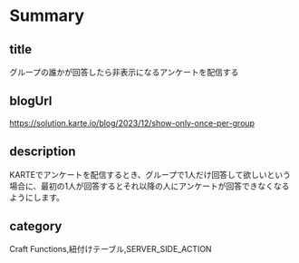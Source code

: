 # Summary
## title
グループの誰かが回答したら非表示になるアンケートを配信する

## blogUrl
https://solution.karte.io/blog/2023/12/show-only-once-per-group

## description
KARTEでアンケートを配信するとき、グループで1人だけ回答して欲しいという場合に、最初の1人が回答するとそれ以降の人にアンケートが回答できなくなるようにします。

## category
Craft Functions,紐付けテーブル,SERVER_SIDE_ACTION